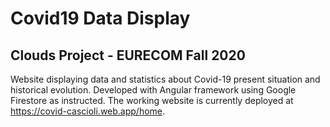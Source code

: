 # Covid19 Data Display
## Clouds Project - EURECOM Fall 2020

Website displaying data and statistics about Covid-19 present situation and historical evolution.
Developed with Angular framework using Google Firestore as instructed.
The working website is currently deployed at https://covid-cascioli.web.app/home.




